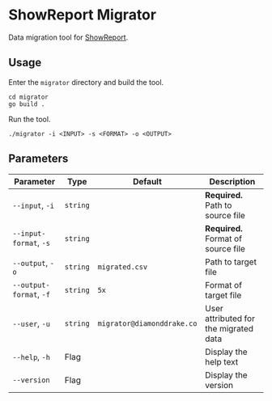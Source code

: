 # ShowReport Migrator

Data migration tool for [ShowReport].

## Usage

Enter the `migrator` directory and build the tool.

``` shell
cd migrator
go build .
```

Run the tool.

``` shell
./migrator -i <INPUT> -s <FORMAT> -o <OUTPUT>
```

## Parameters

| Parameter               | Type     | Default                    | Description                           |
|-------------------------|----------|----------------------------|---------------------------------------|
| `--input`, `-i`         | `string` |                            | **Required.** Path to source file     |
| `--input-format`, `-s`  | `string` |                            | **Required.** Format of source file   |
| `--output`, `-o`        | `string` | `migrated.csv`             | Path to target file                   |
| `--output-format`, `-f` | `string` | `5x`                       | Format of target file                 |
| `--user`, `-u`          | `string` | `migrator@diamonddrake.co` | User attributed for the migrated data |
| `--help`, `-h`          | Flag     |                            | Display the help text                 |
| `--version`             | Flag     |                            | Display the version                   |

[ShowReport]: https://www.appsheet.com/start/636a018f-4165-436b-ba1f-251e72d7205e
